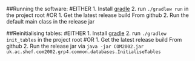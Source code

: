 ##Running the software:
  #EITHER
    1. Install [gradle](https://gradle.org/)
    2. run `./gradlew run` in the project root
  #OR
    1. Get the latest release build From github
    2. Run the default main class in the release jar

##Reinitialising tables:
  #EITHER
    1. Install [gradle](https://gradle.org/)
    2. run `./gradlew init_tables` in the project root
  #OR
    1. Get the latest release build From github
    2. Run the release jar via `java -jar COM2002.jar uk.ac.shef.com2002.grp4.common.databases.InitialiseTables`